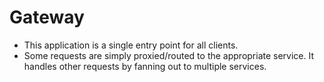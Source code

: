 # Gateway

* This application is a single entry point for all clients.
* Some requests are simply proxied/routed to the appropriate service. It handles other requests by fanning out to multiple services.